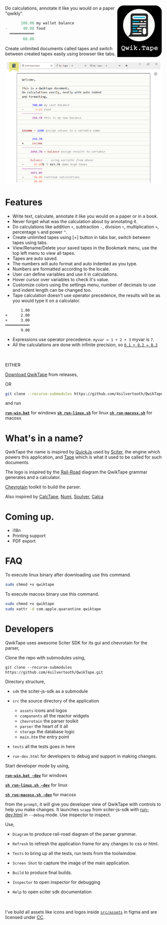 <img src="Logo.png" align="right"
     alt="QwikTape logo by Viral Ghelani" width="144" height="166">
Do calculations, annotate it like you would on a paper "qwikly".

```js
       100.00 my wallet balance
-       40.00 food
  ═══════════
        60.00
```
Create unlimited documents called tapes and switch between created tapes easily using browser like tabs.

<img src="build/main-screen.png" width="750">

# Features

* Write text, calculate, annotate it like you would on a paper or in a book.
* Never forget what was the calculation about by annotating it.
* Do calculations like addition `+`, subtraction `-`, division `÷`, multiplication `×`, percentage `%` and power `^`.
* Create unlimited tapes using [+] button in tabs bar, switch between tapes using tabs.
* View/Rename/Delete your saved tapes in the Bookmark menu, use the top left menu to view all tapes.
* Tapes are auto saved.
* The numbers will auto format and auto indented as you type.
* Numbers are formatted according to the locale.
* User can define variables and use it in calculations.
* Hover cursor over variables to check it's value.
* Customize colors using the settings menu, number of decimals to use and indent length can be changed too.
* Tape calculation doesn't use operator precedence, the results will be as you would type it on a calculator. 
```
       1.00
+      2.00
×      3.00
═══════════
       9.00
```
* Expressions use operator precedence. `myvar = 1 + 2 × 3` myvar is `7`.
* All the calculations are done with infinite precision, so [`0.1 + 0.2 = 0.3`](https://0.30000000000000004.com/)


<br></br>
EITHER 

[Download QwikTape](https://github.com/4silvertooth/QwikTape/releases) from releases,

OR 
```bash
git clone --recurse-submodules https://github.com/4silvertooth/QwikTape.git
```
and run

[**`run-win.bat`**](run-win.bat) for windows
[**`sh run-linux.sh`**](run-linux.sh) for linux
[**`sh run-macosx.sh`**](run-macosx.sh) for macosx


# What's in a name?
QwikTape the name is inspired by [QuickJs](https://github.com/bellard/quickjs) used by [Sciter](https://gitlab.com/sciter-engine/sciter-js-sdk), the engine which powers this application, and [Tape](https://en.wikipedia.org/wiki/Punched_tape) which is what it used to be called for such documents. 

The logo is inspired by the [Rail-Road](build/railroad-diagram.htm) diagram the QwikTape grammar generates and a calculator.

[Chevrotain](https://github.com/Chevrotain/chevrotain) toolkit to build the parser.

Also inspired by [CalcTape](https://calctape.app/), [Numi](https://numi.app/), [Soulver](https://soulver.app/), [Calca](http://calca.io/)

# Coming up.
* i18n
* Printing support
* PDF export

# FAQ
To execute linux binary after downloading use this command. 
```sh 
sudo chmod +x qwiktape
``` 

To execute macosx binary use this command. 
```sh
sudo chmod +x qwiktape
sudo xattr -d com.apple.quarantine qwiktape
```

# Developers
QwikTape uses awesome Sciter SDK for its gui and chevrotain for the parser,

Clone the repo with submodules using,

```
git clone --recurse-submodules https://github.com/4silvertooth/QwikTape.git
```
Directory structure,

* `sdk` the sciter-js-sdk as a submodule

* `src` the source directory of the application
    * `assets` icons and logos
    * `components` all the reactor widgets
    * `chevrotain` the parser toolkit
    * `parser` the heart of it all
    * `storage` the database logic
    * <i>`main.htm`</i> the entry point
* `tests` all the tests goes in here
* `run-dev.html` for developers to debug and support in making changes.

Start developer mode by using,

[**`run-win.bat -dev`**](run-win.bat) for windows

[**`sh run-linux.sh -dev`**](run-linux.sh) for linux

[**`sh run-macosx.sh -dev`**](run-macosx.sh) for macosx

from the `prompt`, it will give you developer view of QwikTape with controls to help you make changes. It launches `scapp` from sciter-js-sdk with [run-dev.html](run-dev.html) in `--debug` mode. Use inspector to inspect.

Use,

* `Diagram` to produce rail-road diagram of the parser grammar.

* `Refresh` to refresh the application frame for any changes to css or html.

* `Tests` to bring up all the tests, run tests from the toolwindow.

* `Screen Shot` to capture the image of the main application. 

* `Build` to produce final builds.

* `Inspector` to open inspector for debugging 

* `Help` to open sciter sdk documentation

<br></br>
I've build all assets like icons and logos inside [`src/assets`](src/assets) in figma and are licensed under [CC](
https://creativecommons.org/licenses/by/4.0/).